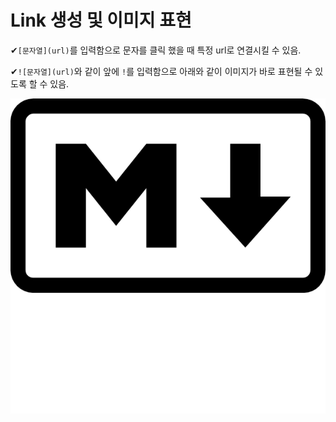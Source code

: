 # Link 생성 및 이미지 표현

✔`[문자열](url)`를 입력함으로 문자를 클릭 했을 때 특정 url로 연결시킬 수 있음. 



✔`![문자열](url)`와 같이 앞에 `!`를 입력함으로 아래와 같이 이미지가 바로 표현될 수 있도록 할 수 있음.



![markdown](./markdown-2.png)